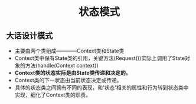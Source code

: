 <h1 align="center">
状态模式
</h1>

## 大话设计模式
- 主要由两个类组成————Context类和State类
- Context类中保有State类的引用，关键方法(Request())实际上调用了State对象的方法(handle(Context context))
- **Context类的状态实际是由State类传递和决定的。**
- Context类的下一状态由当前状态决定或传递。
- 具体的状态类之间拥有不同的表现，和'状态'相关的属性和行为转到状态类中实现，细化了Context类的职责。